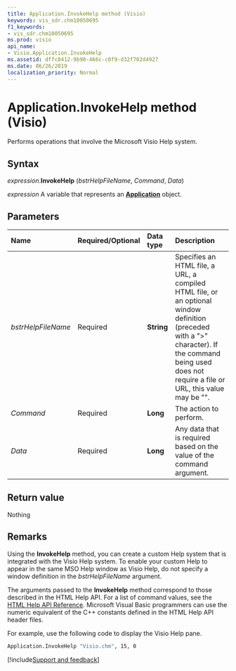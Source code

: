 ```yaml
---
title: Application.InvokeHelp method (Visio)
keywords: vis_sdr.chm10050695
f1_keywords:
- vis_sdr.chm10050695
ms.prod: visio
api_name:
- Visio.Application.InvokeHelp
ms.assetid: dffc0412-9b90-466c-c0f9-d32f702d4927
ms.date: 06/26/2019
localization_priority: Normal
---
```



# Application.InvokeHelp method (Visio)

Performs operations that involve the Microsoft Visio Help system.


## Syntax

_expression_.**InvokeHelp** (_bstrHelpFileName_, _Command_, _Data_)

_expression_ A variable that represents an **[Application](Visio.Application.md)** object.


## Parameters

|Name|Required/Optional|Data type|Description|
|:-----|:-----|:-----|:-----|
| _bstrHelpFileName_|Required| **String**|Specifies an HTML file, a URL, a compiled HTML file, or an optional window definition (preceded with a ">" character). If the command being used does not require a file or URL, this value may be "".|
| _Command_|Required| **Long**|The action to perform.|
| _Data_|Required| **Long**|Any data that is required based on the value of the command argument.|

## Return value

Nothing


## Remarks

Using the **InvokeHelp** method, you can create a custom Help system that is integrated with the Visio Help system. To enable your custom Help to appear in the same MSO Help window as Visio Help, do not specify a window definition in the _bstrHelpFileName_ argument.

The arguments passed to the **InvokeHelp** method correspond to those described in the HTML Help API. For a list of command values, see the [HTML Help API Reference](https://docs.microsoft.com/previous-versions/windows/desktop/legacy/ms670068(v=vs.85)). Microsoft Visual Basic programmers can use the numeric equivalent of the C++ constants defined in the HTML Help API header files.

For example, use the following code to display the Visio Help pane.

```vb
Application.InvokeHelp "Visio.chm", 15, 0
```


[!include[Support and feedback](~/includes/feedback-boilerplate.md)]